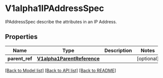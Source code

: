 # V1alpha1IPAddressSpec

IPAddressSpec describe the attributes in an IP Address.
## Properties
Name | Type | Description | Notes
------------ | ------------- | ------------- | -------------
**parent_ref** | [**V1alpha1ParentReference**](V1alpha1ParentReference.md) |  | [optional] 

[[Back to Model list]](../README.md#documentation-for-models) [[Back to API list]](../README.md#documentation-for-api-endpoints) [[Back to README]](../README.md)


